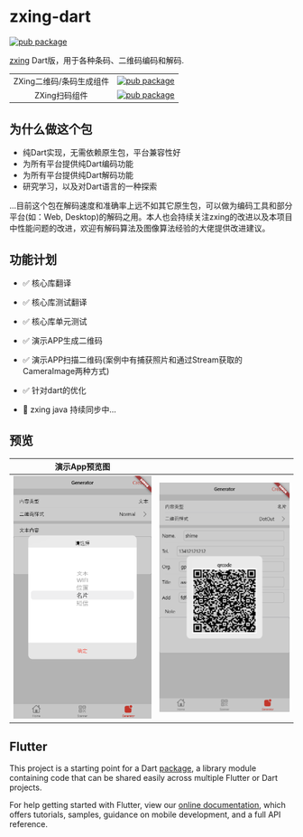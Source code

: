 # zxing-dart
[![pub package](https://img.shields.io/pub/v/zxing_lib.svg)](https://pub.dartlang.org/packages/zxing_lib)

[zxing](https://github.com/zxing/zxing) Dart版，用于各种条码、二维码编码和解码.

| | |
|:---:|:---:|
|ZXing二维码/条码生成组件|[![pub package](https://img.shields.io/pub/v/zxing_widget.svg)](https://pub.dartlang.org/packages/zxing_widget)|
|ZXing扫码组件|[![pub package](https://img.shields.io/pub/v/zxing_scanner.svg)](https://pub.dartlang.org/packages/zxing_scanner)|



## 为什么做这个包

* 纯Dart实现，无需依赖原生包，平台兼容性好
* 为所有平台提供纯Dart编码功能
* 为所有平台提供纯Dart解码功能
* 研究学习，以及对Dart语言的一种探索

...目前这个包在解码速度和准确率上远不如其它原生包，可以做为编码工具和部分平台(如：Web, Desktop)的解码之用。本人也会持续关注zxing的改进以及本项目中性能问题的改进，欢迎有解码算法及图像算法经验的大佬提供改进建议。

## 功能计划

- ✅ 核心库翻译
- ✅ 核心库测试翻译
- ✅ 核心库单元测试
- ✅ 演示APP生成二维码
- ✅ 演示APP扫描二维码(案例中有捕获照片和通过Stream获取的CameraImage两种方式)
- ✅ 针对dart的优化

- 🚧 zxing java 持续同步中...

## 预览

|演示App预览图| |
|:---:|:---:|
|![01](preview/01.png "01")|![02](preview/02.png "02")|

## Flutter

This project is a starting point for a Dart
[package](https://flutter.dev/developing-packages/),
a library module containing code that can be shared easily across
multiple Flutter or Dart projects.

For help getting started with Flutter, view our 
[online documentation](https://flutter.dev/docs), which offers tutorials, 
samples, guidance on mobile development, and a full API reference.
